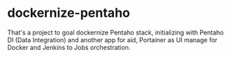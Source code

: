 # dockernize-pentaho
That's a project to goal dockernize Pentaho stack, initializing with Pentaho DI (Data Integration) and another app for aid, Portainer as UI manage for Docker and Jenkins to Jobs orchestration.
